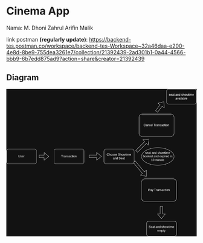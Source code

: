 # Cinema App

Nama: M. Dhoni Zahrul Arifin Malik

link postman **(regularly update)**: https://backend-tes.postman.co/workspace/backend-tes-Workspace~32a46daa-e200-4e8d-8be9-755dea3261e7/collection/21392439-2ad301b1-0a44-4566-bbb9-6b7edd875ad9?action=share&creator=21392439

<!-- atau postman json: https://github.com/doniarifin/cinema-app/releases/tag/postman -->

## Diagram

![Diagaram](Diagram.png)
